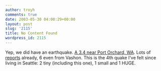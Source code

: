 ```yaml
---
author: troyh
comments: true
date: 2003-05-30 04:00:29+00:00
layout: post
slug: '2115'
title: No Content Found
wordpress_id: 2115
---
```


Yep, we did have an earthquake. [A 3.4 near Port Orchard, WA](http://earthquake.usgs.gov/recenteqsUS/Quakes/uw05300350.htm). Lots of [reports](http://pasadena.wr.usgs.gov/shake/STORE/X5300350/ciim_stats_1.html) already, 6 even from Vashon. This is the 4th quake I've felt since living in Seattle: 2 tiny (including this one), 1 small and 1 HUGE.
